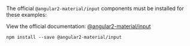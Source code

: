 # [<md-input>](https://material.angular.io)

The official `@angular2-material/input` components must be installed for these examples:

View the official documentation: [@angular2-material/input](https://github.com/angular/material2/tree/master/src/components/input)
 
```
npm install --save @angular2-material/input
```
